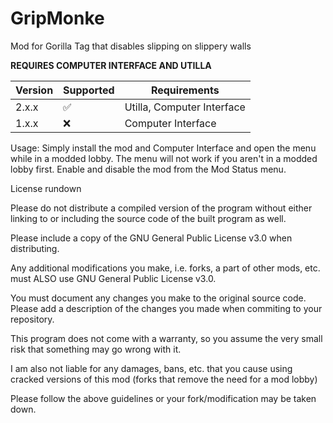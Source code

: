 # GripMonke

Mod for Gorilla Tag that disables slipping on slippery walls

**REQUIRES COMPUTER INTERFACE AND UTILLA**

| Version | Supported          | Requirements               |
| ------- | ------------------ | -------------------------- |
| 2.x.x   | :white_check_mark: | Utilla, Computer Interface |
| 1.x.x   | :x:                | Computer Interface         |

Usage: Simply install the mod and Computer Interface and open the menu while in a modded lobby. The menu will not work if you aren't in a modded lobby first. Enable and disable the mod from the Mod Status menu.

License rundown

Please do not distribute a compiled version of the program without either linking to or including the source code of the built program as well.

Please include a copy of the GNU General Public License v3.0 when distributing.

Any additional modifications you make, i.e. forks, a part of other mods, etc. must ALSO use GNU General Public License v3.0.

You must document any changes you make to the original source code. Please add a description of the changes you made when commiting to your repository.

This program does not come with a warranty, so you assume the very small risk that something may go wrong with it.

I am also not liable for any damages, bans, etc. that you cause using cracked versions of this mod (forks that remove the need for a mod lobby)

Please follow the above guidelines or your fork/modification may be taken down.
